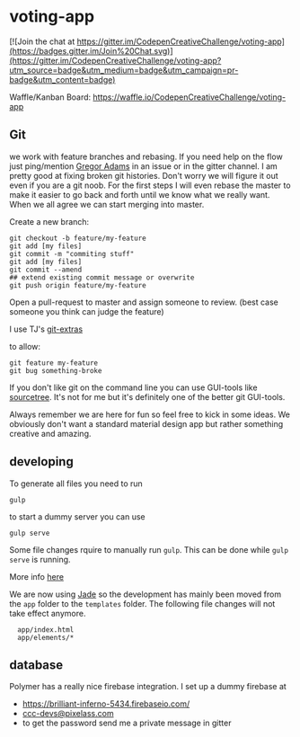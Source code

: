 # voting-app

[![Join the chat at https://gitter.im/CodepenCreativeChallenge/voting-app](https://badges.gitter.im/Join%20Chat.svg)](https://gitter.im/CodepenCreativeChallenge/voting-app?utm_source=badge&utm_medium=badge&utm_campaign=pr-badge&utm_content=badge)

Waffle/Kanban Board: https://waffle.io/CodepenCreativeChallenge/voting-app

## Git

we work with feature branches and rebasing. If you need help on the flow just ping/mention [Gregor Adams](https://github.io/pixelass) in an issue or in the gitter channel. I am pretty good at fixing broken git histories. Don't worry we will figure it out even if you are a git noob. For the first steps I will even rebase the master to make it easier to go back and forth until we know what we really want. When we all agree we can start merging into master.


Create a new branch:

```shell
git checkout -b feature/my-feature
git add [my files]
git commit -m "commiting stuff"
git add [my files]
git commit --amend
## extend existing commit message or overwrite
git push origin feature/my-feature
```

Open a pull-request to master and assign someone to review. (best case someone you think can judge the feature)

I use TJ's [git-extras](https://github.com/tj/git-extras)

to allow:

```shell
git feature my-feature
git bug something-broke
```

If you don't like git on the command line you can use GUI-tools like [sourcetree](https://www.atlassian.com/software/sourcetree/overview). It's not for me but it's definitely one of the better git GUI-tools.

Always remember we are here for fun so feel free to kick in some ideas. We obviously don't want a standard material design app but rather something creative and amazing.

## developing

To generate all files you need to run

```shell
gulp
```

to start a dummy server you can use

```shell
gulp serve
```

Some file changes rquire to manually run `gulp`. This can be done while `gulp serve` is running.

More info [here](https://github.com/PolymerElements/polymer-starter-kit)

We are now using [Jade](http://jade-lang.com) so the development has mainly been moved from the `app` folder to the `templates` folder.
The following file changes will not take effect anymore.

```
  app/index.html
  app/elements/*
```

## database

Polymer has a really nice firebase integration. I set up a dummy firebase at  
* https://brilliant-inferno-5434.firebaseio.com/
* ccc-devs@pixelass.com
* to get the password send me a private message in gitter
